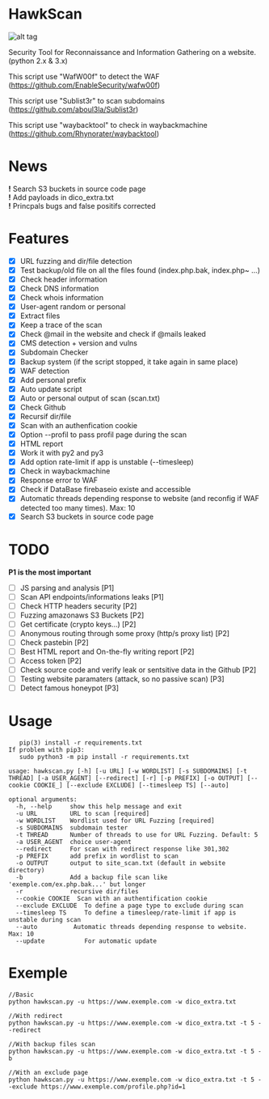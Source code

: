 # HawkScan

![alt tag](https://user-images.githubusercontent.com/29504335/43905037-75a2a9ea-9bf0-11e8-8d6b-2de51318be98.jpg)

Security Tool for Reconnaissance and Information Gathering on a website. (python 2.x & 3.x)

This script use "WafW00f" to detect the WAF (https://github.com/EnableSecurity/wafw00f)

This script use "Sublist3r" to scan subdomains (https://github.com/aboul3la/Sublist3r)

This script use "waybacktool" to check in waybackmachine (https://github.com/Rhynorater/waybacktool)

# News
**!** Search S3 buckets in source code page   
**!** Add payloads in dico_extra.txt   
**!** Princpals bugs and false positifs corrected   

# Features
 - [x] URL fuzzing and dir/file detection
 - [x] Test backup/old file on all the files found (index.php.bak, index.php~ ...)
 - [x] Check header information
 - [x] Check DNS information
 - [x] Check whois information
 - [x] User-agent random or personal
 - [x] Extract files
 - [x] Keep a trace of the scan
 - [x] Check @mail in the website and check if @mails leaked
 - [x] CMS detection + version and vulns
 - [x] Subdomain Checker
 - [x] Backup system (if the script stopped, it take again in same place)
 - [x] WAF detection
 - [x] Add personal prefix
 - [x] Auto update script
 - [x] Auto or personal output of scan (scan.txt)
 - [x] Check Github
 - [x] Recursif dir/file
 - [x] Scan with an authenfication cookie
 - [x] Option --profil to pass profil page during the scan
 - [x] HTML report
 - [x] Work it with py2 and py3
 - [x] Add option rate-limit if app is unstable (--timesleep)
 - [x] Check in waybackmachine
 - [x] Response error to WAF
 - [x] Check if DataBase firebaseio existe and accessible
 - [x] Automatic threads depending response to website (and reconfig if WAF detected too many times). Max: 10
 - [x] Search S3 buckets in source code page
 
# TODO 
**P1 is the most important**

 - [ ] JS parsing and analysis [P1]
 - [ ] Scan API endpoints/informations leaks [P1]
 - [ ] Check HTTP headers security [P2]
 - [ ] Fuzzing amazonaws S3 Buckets [P2]
 - [ ] Get certificate (crypto keys...) [P2]
 - [ ] Anonymous routing through some proxy (http/s proxy list) [P2]
 - [ ] Check pastebin [P2]
 - [ ] Best HTML report and On-the-fly writing report [P2]
 - [ ] Access token [P2]
 - [ ] Check source code and verify leak or sentsitive data in the Github [P2]
 - [ ] Testing website paramaters (attack, so no passive scan) [P3]
 - [ ] Detect famous honeypot [P3]
 
 # Usage
 > 
 
       pip(3) install -r requirements.txt 
    If problem with pip3:    
       sudo python3 -m pip install -r requirements.txt
 > 
  
 >
     
    usage: hawkscan.py [-h] [-u URL] [-w WORDLIST] [-s SUBDOMAINS] [-t THREAD] [-a USER_AGENT] [--redirect] [-r] [-p PREFIX] [-o OUTPUT] [--cookie COOKIE_] [--exclude EXCLUDE] [--timesleep TS] [--auto]
 
 > 
 
    optional arguments: 
      -h, --help     show this help message and exit                                                                     
      -u URL         URL to scan [required]                                                                              
      -w WORDLIST    Wordlist used for URL Fuzzing [required]                                                            
      -s SUBDOMAINS  subdomain tester                                                                                    
      -t THREAD      Number of threads to use for URL Fuzzing. Default: 5  
      -a USER_AGENT  choice user-agent     
      --redirect     For scan with redirect response like 301,302      
      -p PREFIX      add prefix in wordlist to scan    
      -o OUTPUT      output to site_scan.txt (default in website directory)      
      -b             Add a backup file scan like 'exemple.com/ex.php.bak...' but longer      
      -r             recursive dir/files       
      --cookie COOKIE  Scan with an authentification cookie   
      --exclude EXCLUDE  To define a page type to exclude during scan    
      --timesleep TS     To define a timesleep/rate-limit if app is unstable during scan 
      --auto          Automatic threads depending response to website. Max: 10    
      --update           For automatic update

 >

# Exemple

 >
    //Basic
    python hawkscan.py -u https://www.exemple.com -w dico_extra.txt

    //With redirect
    python hawkscan.py -u https://www.exemple.com -w dico_extra.txt -t 5 --redirect

    //With backup files scan
    python hawkscan.py -u https://www.exemple.com -w dico_extra.txt -t 5 -b

    //With an exclude page
    python hawkscan.py -u https://www.exemple.com -w dico_extra.txt -t 5 --exclude https://www.exemple.com/profile.php?id=1

 >
